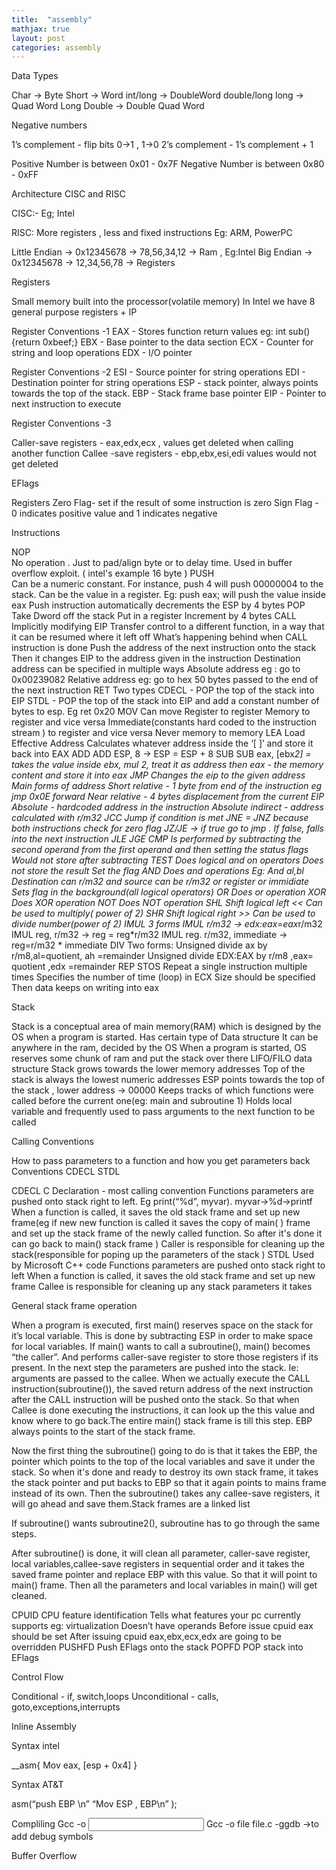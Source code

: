 ```yaml
---
title:  "assembly"
mathjax: true
layout: post
categories: assembly
---
```


Data Types

Char -> Byte
Short -> Word
int/long -> DoubleWord
double/long long -> Quad Word
Long Double -> Double Quad Word

Negative numbers 

1’s complement - flip bits 0->1 , 1->0
2’s complement - 1’s complement + 1

Positive Number is between 0x01 - 0x7F
Negative Number is between 0x80 - 0xFF

Architecture CISC and RISC

CISC:-
Eg; Intel

RISC:
More registers , less and fixed instructions
Eg: ARM, PowerPC

Little Endian -> 0x12345678 -> 78,56,34,12 ->  Ram , Eg:Intel
Big Endian    -> 0x12345678   -> 12,34,56,78  -> Registers

Registers

Small memory built into the processor(volatile memory)
In Intel we have 8 general purpose registers + IP

Register Conventions -1
EAX - Stores function return values eg: int sub(){return 0xbeef;}
EBX - Base pointer to the data section
ECX - Counter for string  and loop operations
EDX - I/O pointer

Register Conventions -2
ESI - Source pointer for string operations
EDI - Destination pointer for string operations
ESP - stack pointer, always points towards the top of the stack.
EBP - Stack frame base pointer
EIP - Pointer to next instruction to execute

Register Conventions -3

Caller-save registers - eax,edx,ecx , values get deleted when calling another function
Callee -save registers - ebp,ebx,esi,edi values would not get deleted 

EFlags 

Registers
Zero Flag- set if the result of some instruction is zero
Sign Flag - 0 indicates positive value and 1 indicates negative

Instructions

NOP  
No operation . Just to pad/align byte or to delay time. Used in buffer overflow exploit. ( intel's example 16 byte )
PUSH  
Can  be a numeric constant. For instance, push 4 will push 00000004 to the stack.
Can be the value in a register. Eg: push eax; will push the value inside eax
Push instruction automatically decrements the ESP by 4 bytes
POP
Take Dword off the stack
Put in a register
Increment by 4 bytes
CALL
Implicitly modifying EIP
Transfer control to a different function, in a way that it can be resumed where it left off
What’s happening behind when CALL instruction is done
Push the address of the next instruction onto the stack
 Then it changes EIP to the address given in the instruction
Destination address can be specified in multiple ways 
Absolute address eg : go to 0x00239082
Relative address eg: go to hex 50 bytes passed to the end of the next instruction
RET
Two types
CDECL -  POP the top of the stack into EIP
STDL - POP the top of the stack into EIP and add a constant number of bytes to esp. Eg ret 0x20 
MOV 
Can move
Register to register
Memory to register and vice versa
Immediate(constants hard coded to the instruction stream ) to register and vice versa
Never memory to memory
 LEA
Load Effective Address
Calculates whatever address inside the ‘[ ]’ and store it back into EAX
ADD
ADD ESP, 8 -> ESP = ESP + 8
SUB
SUB eax, [ebx*2] = takes the value inside ebx, mul 2, treat it as address then eax - the memory content and store it into eax
JMP
Changes the eip to the given address
Main forms of address
Short relative - 1 byte from end of the instruction eg jmp 0x0E forward
Near relative - 4 bytes displacement from the current EIP
Absolute - hardcoded address in the instruction
Absolute indirect - address calculated with r/m32
 JCC
Jump if condition is met
JNE = JNZ because both instructions check for zero flag
JZ/JE -> if true go to jmp . If false, falls into the next instruction
JLE
JGE
CMP
Is performed by subtracting the second operand from the first operand and then setting the status flags
Would not store after subtracting
TEST
Does logical and on operators
Does not store the result
Set the flag 
 AND 
Does and operations
Eg: And al,bl
Destination can r/m32 and source can be r/m32 or register or immidiate 
Sets flag in the background(all logical operators)
OR
Does or operation
XOR
Does XOR operation
NOT
Does NOT operation
SHL
Shift logical left <<
Can be used to multiply( power of 2)
SHR
Shift logical right >>
Can be used to divide number(power of 2)
IMUL
3 forms
IMUL r/m32 -> edx:eax=eax*r/m32
IMUL reg, r/m32 -> reg = reg*r/m32
IMUL reg. r/m32, immediate -> reg=r/m32 * immediate
DIV
Two forms:
Unsigned divide ax by r/m8,al=quotient, ah =remainder
Unsigned divide  EDX:EAX by r/m8 ,eax= quotient ,edx =remainder
REP STOS
Repeat a single instruction multiple times
Specifies the number of time (loop) in ECX
Size should be specified
Then data keeps on writing into eax

Stack

Stack is a conceptual area of main memory(RAM) which is designed by the OS when a program is started.
Has certain type of Data structure
It can be anywhere in the ram, decided by the OS
When a program is started, OS reserves some chunk of ram and put the stack over there
LIFO/FILO data structure
Stack grows towards the lower memory addresses
Top of the stack is always the lowest numeric addresses
ESP points towards the top of the stack , lower address -> 00000
Keeps tracks of which functions were called before the current one(eg: main and subroutine 1)
Holds local variable and frequently used to pass arguments to the next function to be called


Calling Conventions

How to pass parameters to a function and how you get parameters back 
Conventions
CDECL
STDL

CDECL
C Declaration - most calling convention
Functions parameters are pushed onto stack right to left. Eg print(“%d”, myvar). myvar->%d->printf
When a function is called, it saves the old stack frame and set up new frame(eg if new new function is called it saves the copy of  main( ) frame and set up the stack frame of the newly called function. So after it's done it can go back to main() stack frame )
Caller is responsible for cleaning up the stack(responsible for poping up the parameters of the stack )
STDL
Used by Microsoft C++ code
Functions parameters are pushed onto stack right to left
When a function is called, it saves the old stack frame and set up new frame
Callee is responsible for cleaning up any stack parameters it takes

General stack frame operation

When a program is executed, first main() reserves space on the stack for it’s local variable. This is done by subtracting ESP in order to make space for local variables. If main() wants to call a subroutine(), main() becomes “the caller”. And performs caller-save register to store those registers if its present. In the next step the parameters are pushed into the stack. Ie: arguments are passed to the callee. When we actually execute the CALL instruction(subroutine()), the saved return address of the next instruction after the CALL instruction will be pushed onto the stack. So that when Callee is done executing the instructions, it can look up the this value and know where to go back.The entire main() stack frame is till this step. EBP always points to the start of the stack frame.


Now the first thing the subroutine() going to do is that it takes the EBP, the pointer which points to the top of the local variables and save it under the stack. So when it's done and ready to destroy its own stack frame, it takes the stack pointer and put backs to EBP so that it again points to mains frame instead of its own. Then the subroutine() takes any callee-save registers, it will go ahead and save them.Stack frames are a linked list 

If subroutine() wants subroutine2(), subroutine has to go through the same steps.

After subroutine() is done, it will clean all parameter, caller-save register, local variables,callee-save registers in sequential order and it takes the saved frame pointer and replace EBP with this value. So that it will point to main() frame. Then all the parameters and local variables in main() will get cleaned. 




CPUID
CPU feature identification
Tells what features your pc currently supports eg: virtualization
Doesn’t have operands
Before issue cpuid eax should be set
After issuing cpuid eax,ebx,ecx,edx are going to be overridden
PUSHFD
Push EFlags onto the stack
POPFD
POP stack into EFlags


Control Flow

Conditional  - if, switch,loops
Unconditional - calls, goto,exceptions,interrupts


Inline Assembly

Syntax intel

__asm{
    Mov eax, [esp + 0x4]
}

Syntax AT&T

asm(“push EBP \n”
“Mov ESP , EBP\n”
);



Compliling
Gcc -o <output> <input>
Gcc -o file file.c
-ggdb ->to add debug symbols

Buffer Overflow
